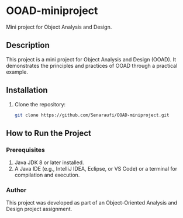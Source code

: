 # OOAD-miniproject

Mini project for Object Analysis and Design.

## Description

This project is a mini project for Object Analysis and Design (OOAD). It demonstrates the principles and practices of OOAD through a practical example.

## Installation

1. Clone the repository:
   ```bash
   git clone https://github.com/Senaraufi/OOAD-miniproject.git
   ```

## How to Run the Project
### Prerequisites
 1. Java JDK 8 or later installed.
 2. A Java IDE (e.g., IntelliJ IDEA, Eclipse, or VS Code) or a terminal for compilation and execution.

### Author
This project was developed as part of an Object-Oriented Analysis and Design project assignment.

